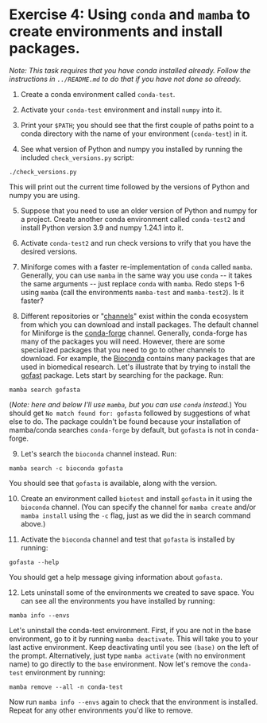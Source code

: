 # Exercise 4: Using `conda` and `mamba` to create environments and install packages.

*Note: This task requires that you have conda installed already. Follow the instructions in `../README.md` to do that if you have not done so already.*

1. Create a conda environment called `conda-test`.

2. Activate your `conda-test` environment and install `numpy` into it.

3. Print your `$PATH`; you should see that the first couple of paths point to a conda directory with the name of your environment (`conda-test`) in it.

4. See what version of Python and numpy you installed by running the included `check_versions.py` script:
```
./check_versions.py
```
   This will print out the current time followed by the versions of Python and numpy you are using.

5. Suppose that you need to use an older version of Python and numpy for a project. Create another conda environment called `conda-test2` and install Python version 3.9 and numpy 1.24.1 into it.

6. Activate `conda-test2` and run check versions to vrify that you have the desired versions.

7. Miniforge comes with a faster re-implementation of `conda` called `mamba`. Generally, you can use `mamba` in the same way you use `conda` -- it takes the same arguments -- just replace `conda` with `mamba`. Redo steps 1-6 using `mamba` (call the environments `mamba-test` and `mamba-test2`). Is it faster?

8. Different repositories or "[channels](https://docs.conda.io/projects/conda/en/latest/user-guide/concepts/channels.html)" exist within the conda ecosystem from which you can download and install packages. The default channel for Miniforge is the [conda-forge](https://conda-forge.org/) channel. Generally, conda-forge has many of the packages you will need. However, there are some specialized packages that you need to go to other channels to download. For example, the [Bioconda](https://bioconda.github.io/) contains many packages that are used in biomedical research. Let's illustrate that by trying to install the [gofast](https://github.com/virus-evolution/gofasta) package. Lets start by searching for the package. Run:
```
mamba search gofasta
```
(*Note: here and below I'll use `mamba`, but you can use `conda` instead.*) You should get `No match found for: gofasta` followed by suggestions of what else to do. The package couldn't be found because your installation of mamba/conda searches `conda-forge` by default, but `gofasta` is not in conda-forge.

9. Let's search the `bioconda` channel instead. Run:
```
mamba search -c bioconda gofasta
```
You should see that `gofasta` is available, along with the version.

10. Create an environment called `biotest` and install `gofasta` in it using the `bioconda` channel. (You can specify the channel for `mamba create` and/or `mamba install` using the `-c` flag, just as we did the in search command above.)

11. Activate the `bioconda` channel and test that `gofasta` is installed by running:
```
gofasta --help
```
You should get a help message giving information about `gofasta`.

12. Lets uninstall some of the environments we created to save space. You can see all the environments you have installed by running:
```
mamba info --envs
```
Let's uninstall the conda-test environment. First, if you are not in the base environment, go to it by running `mamba deactivate`. This will take you to your last active environment. Keep deactivating until you see `(base)` on the left of the prompt. Alternatively, just type `mamba activate` (with no environment name) to go directly to the `base` environment. Now let's remove the `conda-test` environment by running:
```
mamba remove --all -n conda-test
```
Now run `mamba info --envs` again to check that the environment is installed. Repeat for any other environments you'd like to remove.
